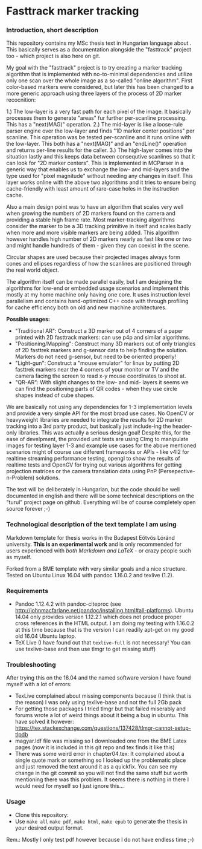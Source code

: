 Fasttrack marker tracking
=========================

### Introduction, short description

This repository contains my MSc thesis text in Hungarian language about . This basically serves as a documentation alongside the "fasttrack" project too - which project is also here on git.

My goal with the "fasttrack" project is to try creating a marker tracking algorithm that is implemented with no-to-minimal dependencies and utilize only one scan over the whole image as a so-called "online algorithm". First color-based markers were considered, but later this has been changed to a more generic approach using three layers of the process of 2D marker recocnition:

1.) The low-layer is a very fast path for each pixel of the image. It basically processes them to generate "areas" fur further per-scanline processing. This has a "next(MAG)" operation.
2.) The mid-layer is like a loose-rule parser engine over the low-layer and finds "1D marker center positions" per scanline. This operation was be tested per-scanline and it runs online with the low-layer. This both has a "next(MAG)" and an "endLine()" operation and returns per-line results for the caller.
3.) The high-layer comes into the situation lastly and this keeps data between consequtive scanlines so that it can look for "2D marker centers". This is implemented in MCParser in a generic way that enables us to exchange the low- and mid-layers and the type used for "pixel magnitude" without needing any changes in itself. This layer works online with the above two algorithms and it tries to ensure being cache-friendly with least amount of rare-case holes in the instruction cache.

Also a main design point was to have an algorithm that scales very well when growing the numbers of 2D markers found on the camera and providing a stable high frame rate. Most marker-tracking algorithms consider the marker to be a 3D tracking primitive in itself and scales badly when more and more visible markers are being added. This algorithm however handles high number of 2D markers nearly as fast like one or two and might handle hundreds of them - given they can coexist in the scene.

Circular shapes are used because their projected images always form cones and ellipses regardless of how the scanlines are positioned through the real world object.

The algorithm itself can be made parallel easily, but I am designing the algorithms for low-end or embedded usage scenarios and implement this mostly at my home machine only having one core. It uses instruction level parallelism and contains hand-optimized C++ code with through profiling for cache efficiency both on old and new machine architectures.

**Possible usages:**

* "Traditional AR": Construct a 3D marker out of 4 corners of a paper printed with 2D fasttrack markers: can use p4p and similar algorithms.
* "Positioning/Mapping": Construct many 3D markers out of only triangles of 2D fasttrek markers and g-sensor data to help finding the solution. Markers do not need g-sensor, but need to be oriented properly!
* "Light-gun": Construct a "mouse emulator" for linux by putting 2D fasttrek markers near the 4 corners of your monitor or TV and the camera facing the screen to read x-y mouse coordinates to shoot at.
* "QR-AR": With slight changes to the low- and mid- layers it seems we can find the positioning parts of QR codes - when they use circle shapes instead of cube shapes.

We are basically not using any dependencies for 1-3 implementation levels and provide a very simple API for the most broad use cases. No OpenCV or heavyweight libraries are needed to integrate the results for 2D marker tracking into a 3rd party product, but basically just include-ing the header-only libraries. This was actually a serious design goal! Despite this, for the ease of develpment, the provided unit tests are using CImg to manipulate images for testing layer 1-3 and example use cases for the above mentioned scenarios might of course use different frameworks or APIs - like v4l2 for realtime streaming performance testing, opengl to show the results of realtime tests and OpenGV for trying out various algorithms for getting projection matrices or the camera translation data using PnP (Persepective-n-Problem) solutions.

The text will be deliberately in Hungarian, but the code should be well documented in english and there will be some technical descriptions on the "turul" project page on github. Everything will be of course completely open source forever ;-)

### Technological description of the text template I am using

Markdown template for thesis works in the Budapest Eötvös Lóránd university. **This is an experimental work** and is only recommended for users experienced with _both Markdown and LaTeX_ - or crazy people such as myself.

Forked from a BME template with very similar goals and a nice structure.
Tested on Ubuntu Linux 16.04 with pandoc 1.16.0.2 and texlive (1.2).

### Requirements

* Pandoc 1.12.4.2 with pandoc-citeproc (see http://johnmacfarlane.net/pandoc/installing.html#all-platforms). Ubuntu 14.04 only provides version 1.12.2.1 which does not produce proper cross references in the HTML output. I am doing my testing with 1.16.0.2 at this time because that is the version I can readily apt-get on my good old 16.04 Ubuntu laptop.
* TeX Live (I have found out that `texlive-full` is not necessary! You can use texlive-base and then use tlmgr to get missing stuff)

### Troubleshooting

After trying this on the 16.04 and the named software version I have found myself with a lot of errors:

* TexLive complained about missing components because (I think that is the reason) I was only using texlive-base and not the full 2Gb pack
* For getting those packages I tried tlmgr but that failed miserably and forums wrote a lot of weird things about it being a bug in ubuntu. This have solved it however: https://tex.stackexchange.com/questions/137428/tlmgr-cannot-setup-tlpdb
* magyar.ldf file was missing so I downloaded one from the BME Latex pages (now it is included in this git repo and tex finds it like this)
* There was some weird error in chapter04.tex: It complained about a single quote mark or something so I looked up the problematic place and just removed the text around it as a quickfix. You can see my change in the git commit so you will not find the same stuff but worth mentioning there was this problem. It seems there is nothing in there I would need for myself so I just ignore this...

### Usage

* Clone this repository:
* Use `make all` `make pdf`, `make html`, `make epub` to generate the thesis in your desired output format.

Rem.: Mostly I only test pdf however because I do not have endless time ;-)
